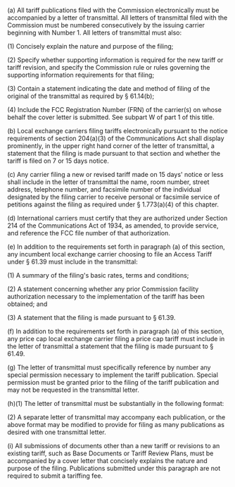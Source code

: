 (a) All tariff publications filed with the Commission electronically must be accompanied by a letter of transmittal. All letters of transmittal filed with the Commission must be numbered consecutively by the issuing carrier beginning with Number 1. All letters of transmittal must also:

(1) Concisely explain the nature and purpose of the filing;

(2) Specify whether supporting information is required for the new tariff or tariff revision, and specify the Commission rule or rules governing the supporting information requirements for that filing;

(3) Contain a statement indicating the date and method of filing of the original of the transmittal as required by § 61.14(b);

(4) Include the FCC Registration Number (FRN) of the carrier(s) on whose behalf the cover letter is submitted. See subpart W of part 1 of this title.

(b) Local exchange carriers filing tariffs electronically pursuant to the notice requirements of section 204(a)(3) of the Communications Act shall display prominently, in the upper right hand corner of the letter of transmittal, a statement that the filing is made pursuant to that section and whether the tariff is filed on 7 or 15 days notice.

(c) Any carrier filing a new or revised tariff made on 15 days' notice or less shall include in the letter of transmittal the name, room number, street address, telephone number, and facsimile number of the individual designated by the filing carrier to receive personal or facsimile service of petitions against the filing as required under § 1.773(a)(4) of this chapter.

(d) International carriers must certify that they are authorized under Section 214 of the Communications Act of 1934, as amended, to provide service, and reference the FCC file number of that authorization.

(e) In addition to the requirements set forth in paragraph (a) of this section, any incumbent local exchange carrier choosing to file an Access Tariff under § 61.39 must include in the transmittal:

(1) A summary of the filing's basic rates, terms and conditions;

(2) A statement concerning whether any prior Commission facility authorization necessary to the implementation of the tariff has been obtained; and

(3) A statement that the filing is made pursuant to § 61.39.

(f) In addition to the requirements set forth in paragraph (a) of this section, any price cap local exchange carrier filing a price cap tariff must include in the letter of transmittal a statement that the filing is made pursuant to § 61.49.

(g) The letter of transmittal must specifically reference by number any special permission necessary to implement the tariff publication. Special permission must be granted prior to the filing of the tariff publication and may not be requested in the transmittal letter.

(h)(1) The letter of transmittal must be substantially in the following format:

(2) A separate letter of transmittal may accompany each publication, or the above format may be modified to provide for filing as many publications as desired with one transmittal letter.
              

(i) All submissions of documents other than a new tariff or revisions to an existing tariff, such as Base Documents or Tariff Review Plans, must be accompanied by a cover letter that concisely explains the nature and purpose of the filing. Publications submitted under this paragraph are not required to submit a tariffing fee.

